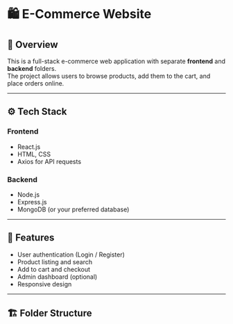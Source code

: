 # 🛍️ E-Commerce Website

## 📖 Overview
This is a full-stack e-commerce web application with separate **frontend** and **backend** folders.  
The project allows users to browse products, add them to the cart, and place orders online.

---

## ⚙️ Tech Stack

### Frontend
- React.js  
- HTML, CSS  
- Axios for API requests  

### Backend
- Node.js  
- Express.js  
- MongoDB (or your preferred database)

---

## 🚀 Features
- User authentication (Login / Register)
- Product listing and search
- Add to cart and checkout
- Admin dashboard (optional)
- Responsive design

---

## 🏗️ Folder Structure
